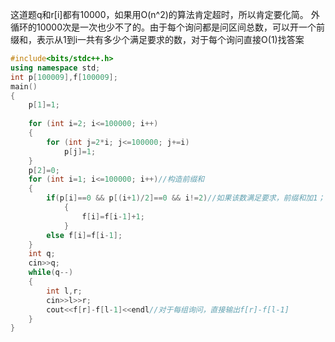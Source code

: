 这道题q和r[i]都有10000，如果用O(n^2)的算法肯定超时，所以肯定要化简。
外循环的10000次是一次也少不了的。由于每个询问都是问区间总数，可以开一个前缀和，表示从1到i一共有多少个满足要求的数，对于每个询问直接O(1)找答案
```cpp
#include<bits/stdc++.h>
using namespace std;
int p[100009],f[100009];
main()
{
    p[1]=1;
 
    for (int i=2; i<=100000; i++)
    {
        for (int j=2*i; j<=100000; j+=i)
            p[j]=1;
    }
    p[2]=0;
    for (int i=1; i<=100000; i++)//构造前缀和
    {
        if(p[i]==0 && p[(i+1)/2]==0 && i!=2)//如果该数满足要求，前缀和加1；否则不变
            {
                f[i]=f[i-1]+1;
            }
        else f[i]=f[i-1];
    }
    int q;
    cin>>q;
    while(q--)
    {
        int l,r;
        cin>>l>>r;
        cout<<f[r]-f[l-1]<<endl//对于每组询问，直接输出f[r]-f[l-1]
    }
}
```